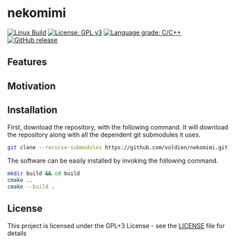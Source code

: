 # nekomimi

[![Linux Build](https://github.com/voldien/nekomimi/actions/workflows/linux-build.yml/badge.svg)](https://github.com/voldien/nekomimi/actions/workflows/linux-build.yml)
[![License: GPL v3](https://img.shields.io/badge/License-GPLv3-blue.svg)](https://www.gnu.org/licenses/gpl-3.0)
[![Language grade: C/C++](https://img.shields.io/lgtm/grade/cpp/g/voldien/nekomimi.svg?logo=lgtm&logoWidth=18)](https://lgtm.com/projects/g/voldien/nekomimi/context:cpp)
[![GitHub release](https://img.shields.io/github/release/voldien/nekomimi.svg)](https://github.com/voldien/nekomimi/releases)

## Features

## Motivation


## Installation

First, download the repository, with the following command. It will download the repository along with all the dependent git submodules it uses.

```bash
git clone --recurse-submodules https://github.com/voldien/nekomimi.git
```

The software can be easily installed by invoking the following command.

```bash
mkdir build && cd build
cmake ..
cmake --build .
```

## License

This project is licensed under the GPL+3 License - see the [LICENSE](LICENSE) file for details
